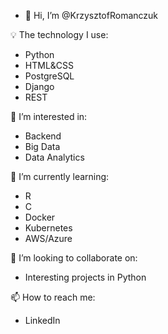 - 👋 Hi, I’m @KrzysztofRomanczuk

💡 The technology I use: 
- Python 
- HTML&CSS
- PostgreSQL
- Django
- REST

👀 I’m interested in:
- Backend 
- Big Data
- Data Analytics

🌱 I’m currently learning: 
- R
- C
- Docker
- Kubernetes
- AWS/Azure

💞️ I’m looking to collaborate on:
- Interesting projects in Python

📫 How to reach me:
- LinkedIn

<!---
KrzysztofRomanczuk/KrzysztofRomanczuk is a ✨ special ✨ repository because its `README.md` (this file) appears on your GitHub profile.
You can click the Preview link to take a look at your changes.
--->
